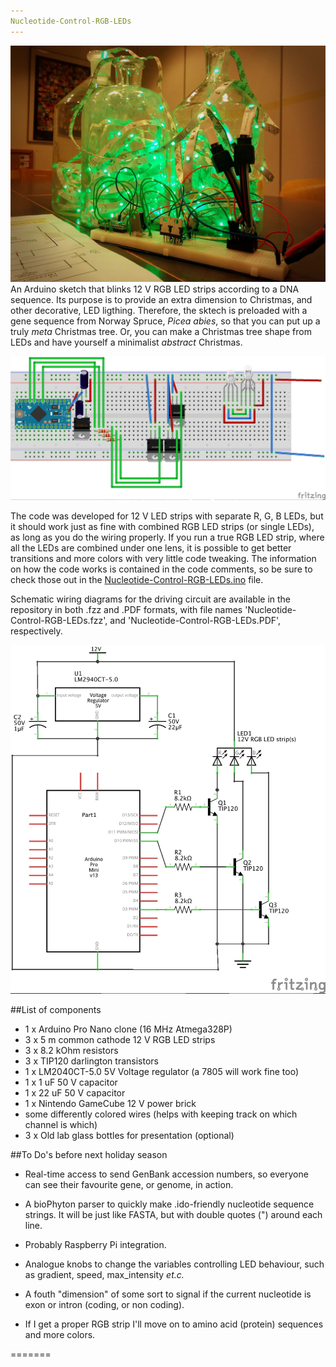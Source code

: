 ```yaml
---
Nucleotide-Control-RGB-LEDs
---
```

![](Picture-of-setup.jpg)
An Arduino sketch that blinks 12 V RGB LED strips according to a DNA
sequence. Its purpose is to provide an extra dimension to Christmas, and other
decorative, LED ligthing. Therefore, the sktech is preloaded with a
gene sequence from Norway Spruce, *Picea abies*, so that you can put up
a truly *meta* Christmas tree. Or, you can make a Christmas tree shape
from LEDs and have yourself a minimalist *abstract* Christmas.

![](Nucleotide-Control-RGB-LEDs_bb.jpg)

The code was developed for 12 V LED strips with separate R, G, B LEDs,
but it should work just as fine with combined RGB LED strips (or single
LEDs), as long as you do the wiring properly. If you run a true RGB LED strip,
where all the LEDs are combined under one lens, it is possible to get better
transitions and more colors with very little code tweaking. The
information on how the code works is contained in the code comments, so be sure to check those out in the [Nucleotide-Control-RGB-LEDs.ino](https://github.com/Oftatkofta/Nucleotide-Control-RGB-LEDs/blob/master/Nucleotide-Control-RGB-LEDs.ino) file.

Schematic wiring diagrams for the driving circuit are available in the
repository in both .fzz and .PDF formats, with file names
'Nucleotide-Control-RGB-LEDs.fzz', and
'Nucleotide-Control-RGB-LEDs.PDF', respectively.

![](Nucleotide-Control-RGB-LEDs_schem.jpg)

##List of components

* 1 x Arduino Pro Nano clone (16 MHz Atmega328P)
* 3 x 5 m common cathode 12 V RGB LED strips
* 3 x 8.2 kOhm resistors
* 3 x TIP120 darlington transistors
* 1 x LM2040CT-5.0 5V Voltage regulator (a 7805 will work fine too)
* 1 x 1 uF 50 V capacitor
* 1 x 22 uF 50 V capacitor
* 1 x Nintendo GameCube 12 V power brick
* some differently colored wires (helps with keeping track on which
channel is which)
* 3 x Old lab glass bottles for presentation (optional)


##To Do's before next holiday season

* Real-time access to send GenBank accession numbers, so
everyone can see their favourite gene, or genome, in action.

* A bioPhyton parser to quickly make .ido-friendly nucleotide sequence strings. It will be just like FASTA, but with double quotes (") around each line.
 
* Probably Raspberry Pi integration.

* Analogue knobs to change the variables controlling LED behaviour, such as
gradient, speed, max_intensity *et.c.*

* A fouth "dimension" of some sort to signal if the current nucleotide
is exon or intron (coding, or non coding).

* If I get a proper RGB strip I'll move on to amino acid (protein) sequences and more colors.




=======
